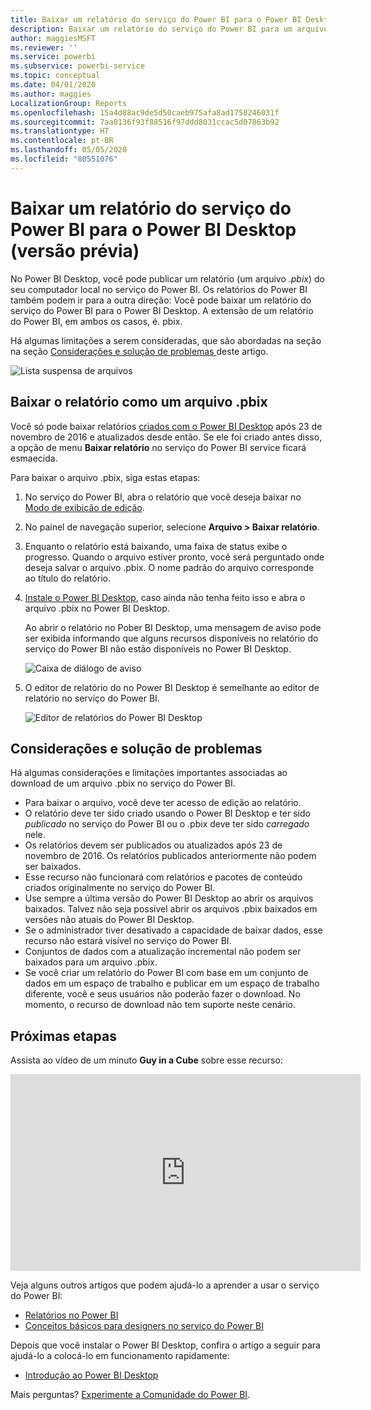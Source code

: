 ```yaml
---
title: Baixar um relatório do serviço do Power BI para o Power BI Desktop (versão prévia)
description: Baixar um relatório do serviço do Power BI para um arquivo do Power BI Desktop
author: maggiesMSFT
ms.reviewer: ''
ms.service: powerbi
ms.subservice: powerbi-service
ms.topic: conceptual
ms.date: 04/01/2020
ms.author: maggies
LocalizationGroup: Reports
ms.openlocfilehash: 15a4d88ac9de5d50caeb975afa8ad1758246031f
ms.sourcegitcommit: 7aa0136f93f88516f97ddd8031ccac5d07863b92
ms.translationtype: HT
ms.contentlocale: pt-BR
ms.lasthandoff: 05/05/2020
ms.locfileid: "80551076"
---
```

# <a name="download-a-report-from-the-power-bi-service-to-power-bi-desktop-preview"></a>Baixar um relatório do serviço do Power BI para o Power BI Desktop (versão prévia)
No Power BI Desktop, você pode publicar um relatório (um arquivo *.pbix*) do seu computador local no serviço do Power BI. Os relatórios do Power BI também podem ir para a outra direção: Você pode baixar um relatório do serviço do Power BI para o Power BI Desktop. A extensão de um relatório do Power BI, em ambos os casos, é. pbix.

Há algumas limitações a serem consideradas, que são abordadas na seção na seção [Considerações e solução de problemas ](#considerations-and-troubleshooting) deste artigo.

![Lista suspensa de arquivos](media/service-export-to-pbix/power-bi-file-export.png)

## <a name="download-the-report-as-a-pbix-file"></a>Baixar o relatório como um arquivo .pbix

Você só pode baixar relatórios [criados com o Power BI Desktop](/learn/modules/publish-share-power-bi/2-publish-reports) após 23 de novembro de 2016 e atualizados desde então. Se ele foi criado antes disso, a opção de menu **Baixar relatório** no serviço do Power BI service ficará esmaecida.

Para baixar o arquivo .pbix, siga estas etapas:

1. No serviço do Power BI, abra o relatório que você deseja baixar no [Modo de exibição de edição](https://docs.microsoft.com/power-bi/service-interact-with-a-report-in-editing-view).

2. No painel de navegação superior, selecione **Arquivo > Baixar relatório**.
   
3. Enquanto o relatório está baixando, uma faixa de status exibe o progresso. Quando o arquivo estiver pronto, você será perguntado onde deseja salvar o arquivo .pbix. O nome padrão do arquivo corresponde ao título do relatório.
   
4. [Instale o Power BI Desktop](desktop-get-the-desktop.md), caso ainda não tenha feito isso e abra o arquivo .pbix no Power BI Desktop.
   
    Ao abrir o relatório no Pober BI Desktop, uma mensagem de aviso pode ser exibida informando que alguns recursos disponíveis no relatório do serviço do Power BI não estão disponíveis no Power BI Desktop.
   
    ![Caixa de diálogo de aviso](media/service-export-to-pbix/power-bi-export-to-pbix_2.png)

5. O editor de relatório do no Power BI Desktop é semelhante ao editor de relatório no serviço do Power BI.  
   
    ![Editor de relatórios do Power BI Desktop](media/service-export-to-pbix/power-bi-desktop.png)

## <a name="considerations-and-troubleshooting"></a>Considerações e solução de problemas
Há algumas considerações e limitações importantes associadas ao download de um arquivo .pbix no serviço do Power BI.

* Para baixar o arquivo, você deve ter acesso de edição ao relatório.
* O relatório deve ter sido criado usando o Power BI Desktop e ter sido *publicado* no serviço do Power BI ou o .pbix deve ter sido *carregado* nele.
* Os relatórios devem ser publicados ou atualizados após 23 de novembro de 2016. Os relatórios publicados anteriormente não podem ser baixados.
* Esse recurso não funcionará com relatórios e pacotes de conteúdo criados originalmente no serviço do Power BI.
* Use sempre a última versão do Power BI Desktop ao abrir os arquivos baixados. Talvez não seja possível abrir os arquivos .pbix baixados em versões não atuais do Power BI Desktop.
* Se o administrador tiver desativado a capacidade de baixar dados, esse recurso não estará visível no serviço do Power BI.
* Conjuntos de dados com a atualização incremental não podem ser baixados para um arquivo .pbix.
* Se você criar um relatório do Power BI com base em um conjunto de dados em um espaço de trabalho e publicar em um espaço de trabalho diferente, você e seus usuários não poderão fazer o download. No momento, o recurso de download não tem suporte neste cenário.

## <a name="next-steps"></a>Próximas etapas
Assista ao vídeo de um minuto **Guy in a Cube** sobre esse recurso:

<iframe width="560" height="315" src="https://www.youtube.com/embed/ymWqU5jiUl0" frameborder="0" allowfullscreen></iframe>

Veja alguns outros artigos que podem ajudá-lo a aprender a usar o serviço do Power BI:

* [Relatórios no Power BI](consumer/end-user-reports.md)
* [Conceitos básicos para designers no serviço do Power BI](service-basic-concepts.md)

Depois que você instalar o Power BI Desktop, confira o artigo a seguir para ajudá-lo a colocá-lo em funcionamento rapidamente:

* [Introdução ao Power BI Desktop](desktop-getting-started.md)

Mais perguntas? [Experimente a Comunidade do Power BI](https://community.powerbi.com/).

